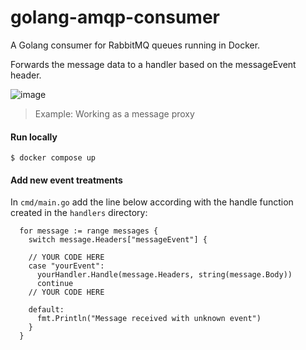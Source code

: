 # golang-amqp-consumer

A Golang consumer for RabbitMQ queues running in Docker.

Forwards the message data to a handler based on the messageEvent header.

![image](https://user-images.githubusercontent.com/9871509/216378330-4ad66f93-678a-4c3e-b72e-0d4df60956c1.png)
> Example: Working as a message proxy


#### Run locally

`$ docker compose up`


#### Add new event treatments
In `cmd/main.go` add the line below according with the handle function created in the `handlers` directory:
```golang
  for message := range messages {
    switch message.Headers["messageEvent"] {

    // YOUR CODE HERE
    case "yourEvent":
      yourHandler.Handle(message.Headers, string(message.Body))
      continue
    // YOUR CODE HERE
      
    default:
      fmt.Println("Message received with unknown event")
    }
  }

```
